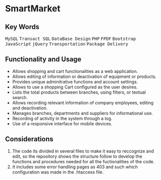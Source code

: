 # SmartMarket
## Key Words
<kbd>MySQL</kbd> <kbd>Transact SQL</kbd> <kbd>DataBase Design</kbd> <kbd>PHP</kbd> <kbd>FPDF</kbd> <kbd>Bootstrap</kbd> <kbd>JavaScript</kbd> <kbd>jQuery</kbd> <kbd>Transportation</kbd> <kbd>Package Delivery</kbd>
 
 ## Functionality and Usage
- Allows shopping and cart functionalities as a web application.
- Allows editing of information or deactivation of equipment or products.
- Provides unique adminitrative functions and account settings.
- Allows to use a shopping Cart configured as the user desires.
- Lists the total products between branches, using filters, or textual search.
- Allows recording relevant information of company employees, editing and deactivation.
- Manages branches, departments and suppliers for informational use.
- Recording of activity in the system through a log.
- Use of a responsive interface for mobile devices.

 ## Considerations
1. The code its divided in several files to make it easy to reccognize and edit, so the repository shows the structure follow to develop the functions and procedures needed for all the fuctionalities of the code.
3. It includes some error handling pages as 403 and such which configuration was made in the .htaccess file.
